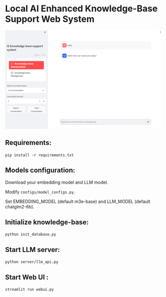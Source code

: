 # Local AI Enhanced Knowledge-Base Support Web System

![image-20231017104258898](assets/image-20231017104258898.png)

## Requirements:

`pip install -r requirements.txt`

## Models configuration:

Download your embedding model and LLM model.

Modify `configs/model_configs.py`.

Set EMBEDDING_MODEL (default m3e-base) and LLM_MODEL (default chatglm2-6b).

## Initialize knowledge-base:

`python init_database.py`

## Start LLM server:

`python server/llm_api.py`

## Start Web UI :

`streamlit run webui.py`
